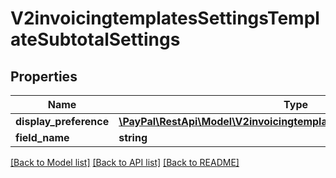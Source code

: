 # V2invoicingtemplatesSettingsTemplateSubtotalSettings

## Properties
Name | Type | Description | Notes
------------ | ------------- | ------------- | -------------
**display_preference** | [**\PayPal\RestApi\Model\V2invoicingtemplatesSettingsDisplayPreference**](V2invoicingtemplatesSettingsDisplayPreference.md) |  | [optional] 
**field_name** | **string** |  | [optional] 

[[Back to Model list]](../README.md#documentation-for-models) [[Back to API list]](../README.md#documentation-for-api-endpoints) [[Back to README]](../README.md)


